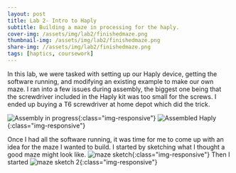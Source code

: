 ```yaml
---
layout: post
title: Lab 2- Intro to Haply
subtitle: Building a maze in processing for the haply.
cover-img: /assets/img/lab2/finishedmaze.png
thumbnail-img: /assets/img/lab2/finishedmaze.png
share-img: //assets/img/lab2/finishedmaze.png
tags: [haptics, coursework]
---
```

In this lab, we were tasked with setting up our Haply device, getting the software running, and modifying an existing example to make our own maze. I ran into a few issues during assembly, the biggest one being that the screwdriver included in the Haply kit was too small for the screws. I ended up buying a T6 screwdriver at home depot which did the trick.

![Assembly in progress](../assets/img/lab2/IMG_1855.jpg){:class="img-responsive"}
![Assembled Haply](../assets/img/lab2/IMG_1860.jpg){:class="img-responsive"}

Once I had all the software running, it was time for me to come up with an idea for the maze I wanted to build. I started by sketching what I thought a good maze might look like.
![maze sketch](../assets/img/lab2/IMG_1855.jpg){:class="img-responsive"}
Then I started 
![maze sketch 2](../assets/img/lab1/IMG_0338.jpg){:class="img-responsive"}
